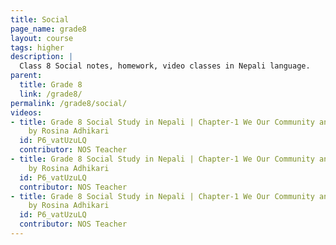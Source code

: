 ```yaml
---
title: Social
page_name: grade8
layout: course
tags: higher
description: |
  Class 8 Social notes, homework, video classes in Nepali language.
parent:
  title: Grade 8
  link: /grade8/
permalink: /grade8/social/
videos:
- title: Grade 8 Social Study in Nepali | Chapter-1 We Our Community and Our Nation
    by Rosina Adhikari
  id: P6_vatUzuLQ
  contributor: NOS Teacher
- title: Grade 8 Social Study in Nepali | Chapter-1 We Our Community and Our Nation
    by Rosina Adhikari
  id: P6_vatUzuLQ
  contributor: NOS Teacher
- title: Grade 8 Social Study in Nepali | Chapter-1 We Our Community and Our Nation
    by Rosina Adhikari
  id: P6_vatUzuLQ
  contributor: NOS Teacher
---
```

